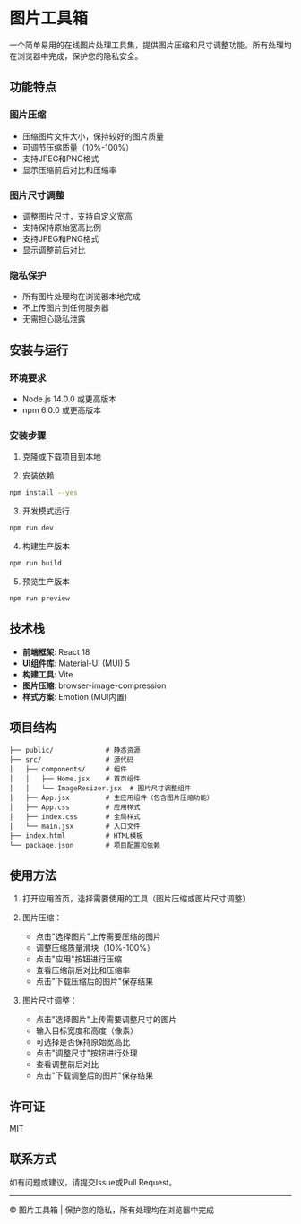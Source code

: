 # 图片工具箱

一个简单易用的在线图片处理工具集，提供图片压缩和尺寸调整功能。所有处理均在浏览器中完成，保护您的隐私安全。

## 功能特点

### 图片压缩
- 压缩图片文件大小，保持较好的图片质量
- 可调节压缩质量（10%-100%）
- 支持JPEG和PNG格式
- 显示压缩前后对比和压缩率

### 图片尺寸调整
- 调整图片尺寸，支持自定义宽高
- 支持保持原始宽高比例
- 支持JPEG和PNG格式
- 显示调整前后对比

### 隐私保护
- 所有图片处理均在浏览器本地完成
- 不上传图片到任何服务器
- 无需担心隐私泄露

## 安装与运行

### 环境要求
- Node.js 14.0.0 或更高版本
- npm 6.0.0 或更高版本

### 安装步骤

1. 克隆或下载项目到本地

2. 安装依赖
```bash
npm install --yes
```

3. 开发模式运行
```bash
npm run dev
```

4. 构建生产版本
```bash
npm run build
```

5. 预览生产版本
```bash
npm run preview
```

## 技术栈

- **前端框架**: React 18
- **UI组件库**: Material-UI (MUI) 5
- **构建工具**: Vite
- **图片压缩**: browser-image-compression
- **样式方案**: Emotion (MUI内置)

## 项目结构

```
├── public/             # 静态资源
├── src/                # 源代码
│   ├── components/     # 组件
│   │   ├── Home.jsx    # 首页组件
│   │   └── ImageResizer.jsx  # 图片尺寸调整组件
│   ├── App.jsx         # 主应用组件（包含图片压缩功能）
│   ├── App.css         # 应用样式
│   ├── index.css       # 全局样式
│   └── main.jsx        # 入口文件
├── index.html          # HTML模板
└── package.json        # 项目配置和依赖
```

## 使用方法

1. 打开应用首页，选择需要使用的工具（图片压缩或图片尺寸调整）

2. 图片压缩：
   - 点击"选择图片"上传需要压缩的图片
   - 调整压缩质量滑块（10%-100%）
   - 点击"应用"按钮进行压缩
   - 查看压缩前后对比和压缩率
   - 点击"下载压缩后的图片"保存结果

3. 图片尺寸调整：
   - 点击"选择图片"上传需要调整尺寸的图片
   - 输入目标宽度和高度（像素）
   - 可选择是否保持原始宽高比
   - 点击"调整尺寸"按钮进行处理
   - 查看调整前后对比
   - 点击"下载调整后的图片"保存结果

## 许可证

MIT

## 联系方式

如有问题或建议，请提交Issue或Pull Request。

---

© 图片工具箱 | 保护您的隐私，所有处理均在浏览器中完成